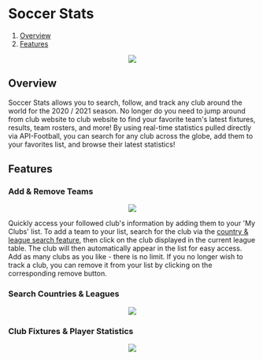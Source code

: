 # Soccer Stats #

1. [Overview](#overview)
2. [Features](#features)

<p align="center"><img src="https://i.imgur.com/GMB74Ka.png"></p>

## Overview

Soccer Stats allows you to search, follow, and track any club around the world for the 2020 / 2021 season. No longer do you need to jump around from club website to club website to find your favorite team's latest fixtures, results, team rosters, and more! By using real-time statistics pulled directly via API-Football, you can search for any club across the globe, add them to your favorites list, and browse their latest statistics!

## Features

### Add & Remove Teams
<p align="center"><img src="https://media.giphy.com/media/7Eh9Ybna9Gw9NwQKDl/giphy.gif"></p>

Quickly access your followed club's information by adding them to your 'My Clubs' list. To add a team to your list, search for the club via the [country & league search feature](#search-countries-&-leagues), then click on the club displayed in the current league table. The club will then automatically appear in the list for easy access. Add as many clubs as you like - there is no limit. If you no longer wish to track a club, you can remove it from your list by clicking on the corresponding remove button.

### Search Countries & Leagues
<p align="center"><img src="https://media.giphy.com/media/q6vKDPvdgwUktIXuqz/giphy.gif"></p>


### Club Fixtures & Player Statistics
<p align="center"><img src="https://media.giphy.com/media/lLESmb4K6uoGazEjYA/giphy.gif"></p>

